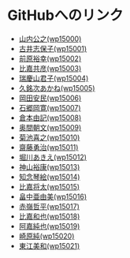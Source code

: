 # GitHubへのリンク

- <a href="https://github.com/wp15000/" target="_blank">山内公之(wp15000)</a>
- <a href="https://github.com/wp15001/" target="_blank">古井志保子(wp15001)</a>
- <a href="https://github.com/wp15002/" target="_blank">前原裕幸(wp15002)</a>
- <a href="https://github.com/wp15003/" target="_blank">比嘉共彦(wp15003)</a>
- <a href="https://github.com/wp15004/" target="_blank">瑞慶山君子(wp15004)</a>
- <a href="https://github.com/wp15005/" target="_blank">久銘次あかね(wp15005)</a>
- <a href="https://github.com/wp15006/" target="_blank">岡田安民(wp15006)</a>
- <a href="https://github.com/wp15007/" target="_blank">石郷岡寛(wp15007)</a>
- <a href="https://github.com/wp15008/" target="_blank">倉本由記(wp15008)</a>
- <a href="https://github.com/wp15009/" target="_blank">奥間朝文(wp15009)</a>
- <a href="https://github.com/wp15010/" target="_blank">菊池喜之(wp15010)</a>
- <a href="https://github.com/wp15011/" target="_blank">齋藤勇治(wp15011)</a>
- <a href="https://github.com/wp15012/" target="_blank">堀川あきえ(wp15012)</a>
- <a href="https://github.com/wp15013/" target="_blank">神山裕康(wp15013)</a>
- <a href="https://github.com/wp15014/" target="_blank">知念琴絵(wp15014)</a>
- <a href="https://github.com/wp15015/" target="_blank">比嘉将太(wp15015) </a>
- <a href="https://github.com/wp15016/" target="_blank">畠中亜由美(wp15016)</a>
- <a href="https://github.com/wp15017/" target="_blank">赤嶺哲平(wp15017)</a>
- <a href="https://github.com/wp15018/" target="_blank">比嘉和也(wp15018)</a>
- <a href="https://github.com/wp15019/" target="_blank">阿嘉純也(wp15019)</a>
- <a href="https://github.com/wp15020/" target="_blank">崎原純(wp15020)</a>
- <a href="https://github.com/wp15021/" target="_blank">東江美和(wp15021)</a>
